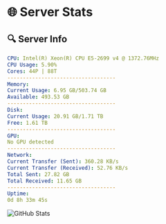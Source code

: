 # 🌐 Server Stats
## 🔍 Server Info
```yaml
CPU: Intel(R) Xeon(R) CPU E5-2699 v4 @ 1372.76MHz
CPU Usage: 5.90%
Cores: 44P | 88T
-----------------------------------
Memory:
Current Usage: 6.95 GB/503.74 GB
Available: 493.53 GB
-----------------------------------
Disk:
Current Usage: 20.91 GB/1.71 TB
Free: 1.61 TB
-----------------------------------
GPU:
No GPU detected
-----------------------------------
Network:
Current Transfer (Sent): 360.28 KB/s
Current Transfer (Received): 52.76 KB/s
Total Sent: 27.82 GB
Total Received: 11.65 GB
-----------------------------------
Uptime:
0d 8h 33m 45s
```
![GitHub Stats](https://img.shields.io/badge/Updated-2025-04-20_01:42:33-blue)